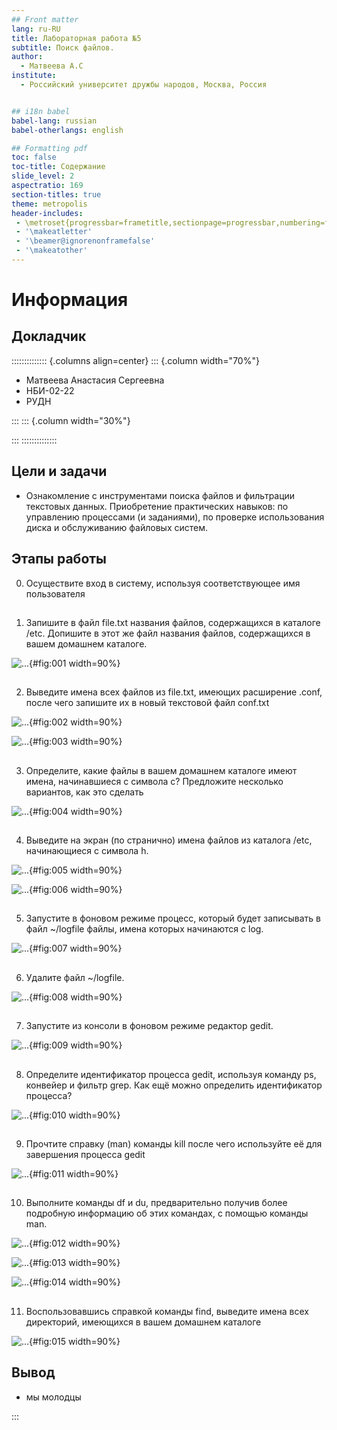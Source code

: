 ```yaml
---
## Front matter
lang: ru-RU
title: Лабораторная работа №5
subtitle: Поиск файлов.
author:
  - Матвеева А.С
institute:
  - Российский университет дружбы народов, Москва, Россия


## i18n babel
babel-lang: russian
babel-otherlangs: english

## Formatting pdf
toc: false
toc-title: Содержание
slide_level: 2
aspectratio: 169
section-titles: true
theme: metropolis
header-includes:
 - \metroset{progressbar=frametitle,sectionpage=progressbar,numbering=fraction}
 - '\makeatletter'
 - '\beamer@ignorenonframefalse'
 - '\makeatother'
---
```


# Информация

## Докладчик

:::::::::::::: {.columns align=center}
::: {.column width="70%"}

  * Матвеева Анастасия Сергеевна 
  * НБИ-02-22
  * РУДН 


:::
::: {.column width="30%"}



:::
::::::::::::::


## Цели и задачи

- Ознакомление с инструментами поиска файлов и фильтрации текстовых данных. Приобретение практических навыков: по управлению процессами (и заданиями), по проверке использования диска и обслуживанию файловых систем.

## Этапы работы

0. Осуществите вход в систему, используя соответствующее имя пользователя

##

1. Запишите в файл file.txt названия файлов, содержащихся в каталоге /etc. Допишите в этот же файл названия файлов, содержащихся в вашем домашнем каталоге.

![...](image/1.png){#fig:001 width=90%}

##

2. Выведите имена всех файлов из file.txt, имеющих расширение .conf, после чего запишите их в новый текстовой файл conf.txt
 
![...](image/2.png){#fig:002 width=90%}

 
 
![...](image/3.png){#fig:003 width=90%}
 
##
 
   3. Определите, какие файлы в вашем домашнем каталоге имеют имена, начинавшиеся с символа c? Предложите несколько вариантов, как это сделать
 
 ![...](image/4.png){#fig:004 width=90%}

##

4. Выведите на экран (по странично) имена файлов из каталога /etc, начинающиеся с символа h.
  
![...](image/5.png){#fig:005 width=90%}  

   
  
  ![...](image/6.png){#fig:006 width=90%}

##
  
   5. Запустите в фоновом режиме процесс, который будет записывать в файл ~/logfile файлы, имена которых начинаются с log.
   
![...](image/7.png){#fig:007 width=90%}

##

   6. Удалите файл ~/logfile.
   
   ![...](image/8.png){#fig:008 width=90%}
    
##  
 
  7. Запустите из консоли в фоновом режиме редактор gedit.
  
![...](image/9.png){#fig:009 width=90%}

##

8.  Определите идентификатор процесса gedit, используя команду ps, конвейер и фильтр grep. Как ещё можно определить идентификатор процесса?

![...](image/10.png){#fig:010 width=90%}
 
##

9.  Прочтите справку (man) команды kill после чего используйте её для завершения процесса gedit

 ![...](image/11.png){#fig:011 width=90%}
 
##

10. Выполните команды df и du, предварительно получив более подробную информацию об этих командах, с помощью команды man.

 ![...](image/12.png){#fig:012 width=90%}
 
 ![...](image/13.png){#fig:013 width=90%} 
 
  ![...](image/14.png){#fig:014 width=90%}

##
  
11. Воспользовавшись справкой команды find, выведите имена всех директорий, имеющихся в вашем домашнем каталоге

 ![...](image/15.png){#fig:015 width=90%}


## Вывод 

- мы молодцы 

:::

